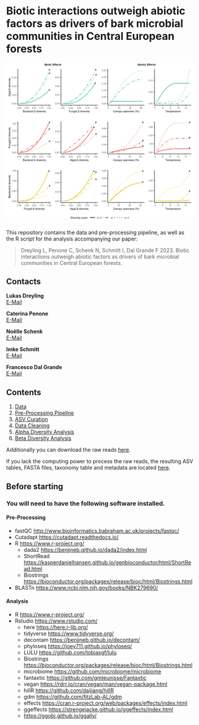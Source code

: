 # Biotic interactions outweigh abiotic factors as drivers of bark microbial communities in Central European forests 

![Important effects on beta diversity](https://github.com/LukDrey/bark_microbiome_drivers/blob/main/Figure4_effects_beta.png)

This repository contains the data and pre-processing pipeline, as well as the R script for the analysis accompanying our paper: 

> Dreyling L, Penone C, Schenk N, Schmitt I, Dal Grande F 2023. Biotic interactions outweigh abiotic factors as drivers of bark microbial communities in Central European forests.

## Contacts

**Lukas Dreyling**  
[E-Mail](mailto:lukas.dreyling@senckenberg.de)  

**Caterina Penone**  
[E-Mail](mailto:caterina.penone@unibe.ch)

**Noëlle Schenk**  
[E-Mail](mailto:noelle.schenk@unibe.ch)

**Imke Schmitt**  
[E-Mail](mailto:imke.schmitt@senckenberg.de)  

**Francesco Dal Grande**  
[E-Mail](mailto:francesco.dalgrande@unipd.it)  

## Contents

1. [Data](Data)
2. [Pre-Processing Pipeline](00_Read_Processing_pipeline.txt)
3. [ASV Curation](01_ASV_Curation.R)
4. [Data Cleaning](02_Data_Cleaning.R)
5. [Alpha Diversity Analysis](03_Alpha_Diversity.R)
6. [Beta Diversity Analysis](04_Beta_Diversity.R)

Additionally you can download the raw reads [here](https://www.ncbi.nlm.nih.gov/bioproject/PRJNA932736).  

If you lack the computing power to process the raw reads, the resulting ASV tables, FASTA files, taxonomy table and metadata are located [here](Data).  

## Before starting

### You will need to have the following software installed.

#### Pre-Processing 
* fastQC http://www.bioinformatics.babraham.ac.uk/projects/fastqc/
* Cutadapt https://cutadapt.readthedocs.io/
* R https://www.r-project.org/
    - dada2 https://benjjneb.github.io/dada2/index.html
    - ShortRead https://kasperdanielhansen.github.io/genbioconductor/html/ShortRead.html
    - Biostrings https://bioconductor.org/packages/release/bioc/html/Biostrings.html
* BLASTn https://www.ncbi.nlm.nih.gov/books/NBK279690/

#### Analysis
* R https://www.r-project.org/
* Rstudio https://www.rstudio.com/
  - here https://here.r-lib.org/
  - tidyverse https://www.tidyverse.org/
  - decontam https://benjjneb.github.io/decontam/
  - phyloseq https://joey711.github.io/phyloseq/
  - LULU https://github.com/tobiasgf/lulu
  - Biostrings https://bioconductor.org/packages/release/bioc/html/Biostrings.html
  - microbiome https://github.com/microbiome/microbiome
  - fantaxtic https://github.com/gmteunisse/Fantaxtic
  - vegan https://rdrr.io/cran/vegan/man/vegan-package.html
  - hillR https://github.com/daijiang/hillR
  - gdm https://github.com/fitzLab-AL/gdm
  - effects https://cran.r-project.org/web/packages/effects/index.html
  - ggeffects https://strengejacke.github.io/ggeffects/index.html
  - https://ggobi.github.io/ggally/
